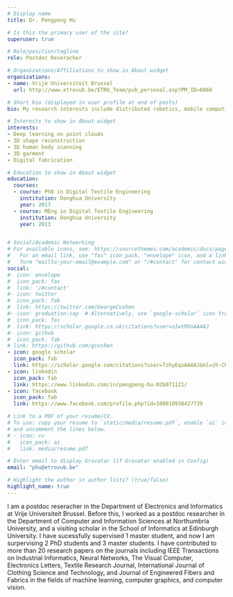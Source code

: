 ```yaml
---
# Display name
title: Dr. Pengpeng Hu

# Is this the primary user of the site?
superuser: true

# Role/position/tagline
role: Postdoc Reseracher

# Organizations/Affiliations to show in About widget
organizations:
- name: Vrije Universiteit Brussel
  url: http://www.etrovub.be/ETRO_Team/pub_personal.asp?PM_ID=6068

# Short bio (displayed in user profile at end of posts)
bio: My research interests include distributed robotics, mobile computing and programmable matter.

# Interests to show in About widget
interests:
- Deep learning on point clouds
- 3D shape reconstruction
- 3D human body scanning
- 3D garment 
- Digital fabrication

# Education to show in About widget
education:
  courses:
  - course: PhD in Digital Textile Engineering
    institution: Donghua University
    year: 2017
  - course: MEng in Digital Textile Engineering
    institution: Donghua University
    year: 2013


# Social/Academic Networking
# For available icons, see: https://sourcethemes.com/academic/docs/page-builder/#icons
#   For an email link, use "fas" icon pack, "envelope" icon, and a link in the
#   form "mailto:your-email@example.com" or "/#contact" for contact widget.
social:
#- icon: envelope
#  icon_pack: fas
#  link: '/#contact'
#- icon: twitter
#  icon_pack: fab
#  link: https://twitter.com/GeorgeCushen
#- icon: graduation-cap  # Alternatively, use `google-scholar` icon from `ai` icon pack
#  icon_pack: fas
#  link: https://scholar.google.co.uk/citations?user=sIwtMXoAAAAJ
#- icon: github
#  icon_pack: fab
# link: https://github.com/gcushen
- icon: google scholar
  icon_pack: fab
  link: https://scholar.google.com/citations?user=7zhyEqsAAAAJ&hl=zh-CN
- icon: linkedin
  icon_pack: fab
  link: https://www.linkedin.com/in/pengpeng-hu-02b071121/
- icon: facebook
  icon_pack: fab
  link: https://www.facebook.com/profile.php?id=100010938427739

# Link to a PDF of your resume/CV.
# To use: copy your resume to `static/media/resume.pdf`, enable `ai` icons in `params.toml`, 
# and uncomment the lines below.
# - icon: cv
#   icon_pack: ai
#   link: media/resume.pdf

# Enter email to display Gravatar (if Gravatar enabled in Config)
email: "phu@etrovub.be"

# Highlight the author in author lists? (true/false)
highlight_name: true
---
```



I am a postdoc reseracher in the Department of Electronics and Informatics at Vrije Universiteit Brussel. Before this, I worked as a postdoc researcher in the Department of Computer and Information Sciences at Northumbria University, and a visiting scholar in the School of Informatics at Edinburgh University. I have sucessfully supervised 1 master student, and now I am surpervising 2 PhD students and 3 master students. I have contributed to more than 20 research papers on the journals including IEEE Transactions on Industrial Informatics, Neural Networks, The Visual Computer, Electronics Letters, Textile Research Journal, International Journal of Clothing Science and Technology, and Journal of Engineered Fibers and Fabrics in the fields of machine learning, computer graphics, and computer vision.



